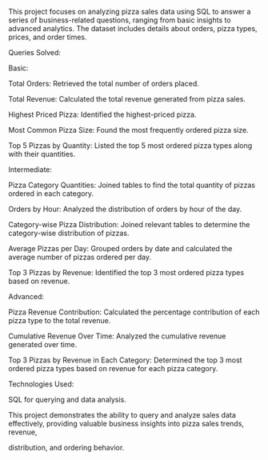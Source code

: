 This project focuses on analyzing pizza sales data using SQL to answer a series of business-related questions,
ranging from basic insights to advanced analytics. The dataset includes details about orders, pizza types, prices, and order times.

Queries Solved:

Basic:

Total Orders: Retrieved the total number of orders placed.

Total Revenue: Calculated the total revenue generated from pizza sales.

Highest Priced Pizza: Identified the highest-priced pizza.

Most Common Pizza Size: Found the most frequently ordered pizza size.

Top 5 Pizzas by Quantity: Listed the top 5 most ordered pizza types along with their quantities.

Intermediate:

Pizza Category Quantities: Joined tables to find the total quantity of pizzas ordered in each category.

Orders by Hour: Analyzed the distribution of orders by hour of the day.

Category-wise Pizza Distribution: Joined relevant tables to determine the category-wise distribution of pizzas.

Average Pizzas per Day: Grouped orders by date and calculated the average number of pizzas ordered per day.

Top 3 Pizzas by Revenue: Identified the top 3 most ordered pizza types based on revenue.

Advanced:

Pizza Revenue Contribution: Calculated the percentage contribution of each pizza type to the total revenue.

Cumulative Revenue Over Time: Analyzed the cumulative revenue generated over time.

Top 3 Pizzas by Revenue in Each Category: Determined the top 3 most ordered pizza types based on revenue for each pizza category.

Technologies Used:

SQL for querying and data analysis.

This project demonstrates the ability to query and analyze sales data effectively, providing valuable business insights into pizza sales trends, revenue,

distribution, and ordering behavior.

